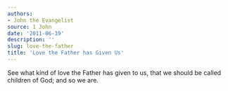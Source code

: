 ```yaml
---
authors:
- John the Evangelist
source: 1 John
date: '2011-06-19'
description: ''
slug: love-the-father
title: 'Love the Father has Given Us'
---
```

See what kind of love the Father has given to us, that we should be called children of God; and so we are.



